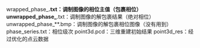 
wrapped_phase_**.txt：调制图像的相位主值（包裹相位）
unwrapped_phase_**.txt：调制图像的解包裹结果（绝对相位）
unwrapped_phase_**.bmp：调制图像的解包裹相位图像（没有用到）
phase_series.txt：相位级次
point3d.pcd：三维重建初始结果
point3d_res：经过优化的点云数据
